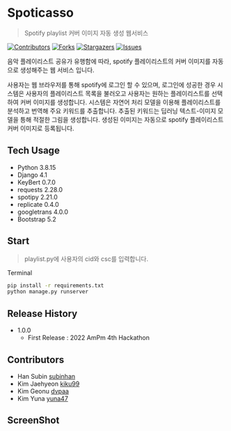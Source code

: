 # Spoticasso

> Spotify playlist 커버 이미지 자동 생성 웹서비스

[![Contributors][contributors-shield]][contributors-url]
[![Forks][forks-shield]][forks-url]
[![Stargazers][stars-shield]][stars-url]
[![Issues][issues-shield]][issues-url]

음악 플레이리스트 공유가 유행함에 따라, spotify 플레이리스트의 커버 이미지를 자동으로 생성해주는 웹 서비스 입니다. 

사용자는 웹 브라우저를 통해 spotify에 로그인 할 수 있으며, 로그인에 성공한 경우 시스템은 사용자의 플레이리스트 목록을 불러오고 사용자는 원하는 플레이리스트를 선택하여 커버 이미지를 생성합니다. 시스템은 자연어 처리 모델을 이용해 플레이리스트를 분석하고 번역해 주요 키워드를 추출합니다. 추출된 키워드는 딥러닝 텍스트-이미지 모델을 틍해 적절한 그림을 생성합니다. 생성된 이미지는 자동으로 spotify 플레이리스트 커버 이미지로 등록됩니다.

## Tech Usage

* Python 3.8.15
* Django 4.1
* KeyBert 0.7.0
* requests 2.28.0
* spotipy 2.21.0
* replicate 0.4.0
* googletrans 4.0.0
* Bootstrap 5.2

## Start

> playlist.py에 사용자의 cid와 csc를 입력합니다.

Terminal

```sh
pip install -r requirements.txt
python manage.py runserver
```

## Release History

- 1.0.0
  - First Release : 2022 AmPm 4th Hackathon
  
 ## Contributors
 
 - Han Subin [subinhan](https://github.com/subinhan)
 - Kim Jaehyeon [kiku99](https://github.com/kiku99)
 - Kim Geonu [dvpaa](https://github.com/dvpaa)
 - Kim Yuna [yuna47](https://github.com/yuna47)

## ScreenShot

<div>
  <src="https://github.com/kiku99/spoticasso/images/index.png" />
 </div>
 
 <!-- MARKDOWN LINKS & IMAGES -->
<!-- https://www.markdownguide.org/basic-syntax/#reference-style-links -->

[contributors-shield]: https://img.shields.io/github/contributors/ampm-jbnu/JBNU-SE-Voting.svg?style=flat-square
[contributors-url]: https://github.com/ampm-jbnu/JBNU-SE-Voting/graphs/contributors
[forks-shield]: https://img.shields.io/github/forks/ampm-jbnu/JBNU-SE-Voting.svg?style=flat-square
[forks-url]: https://github.com/ampm-jbnu/JBNU-SE-Voting/network/members
[stars-shield]: https://img.shields.io/github/stars/ampm-jbnu/JBNU-SE-Voting.svg?style=flat-square
[stars-url]: https://github.com/ampm-jbnu/JBNU-SE-Voting/stargazers
[issues-shield]: https://img.shields.io/github/issues/ampm-jbnu/JBNU-SE-Voting.svg?style=flat-square
[issues-url]: https://github.com/ampm-jbnu/JBNU-SE-Voting/issues
 




